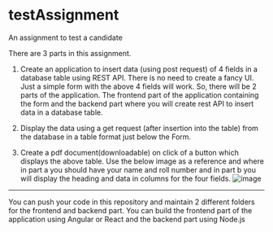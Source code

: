 # testAssignment
An assignment to test a candidate

There are 3 parts in this assignment.

1. Create an application to insert data (using post request) of 4 fields in a database table using REST API.
There is no need to create a fancy UI. Just a simple form with the above 4 fields will work. So, there will be 2 parts of the application. The frontend part of the application containing the form and the backend part where you will create rest API to insert data in a database table.

2. Display the data using a get request (after insertion into the table) from the database in a table format just below the Form.
3. Create a pdf document(downloadable) on click of a button which displays the above table.
Use the below image as a reference and where in part a you should have your name and roll number and in part b you will display the heading and data in columns for the four fields.
![image](https://user-images.githubusercontent.com/41207686/214454807-a57371d3-a647-430e-80e5-79ba3f72fe62.png)


-----------------------------------------------------------------

You can push your code in this repository and maintain 2 different folders for the frontend and backend part. You can build the frontend part of the application using Angular or React and the backend part using Node.js
